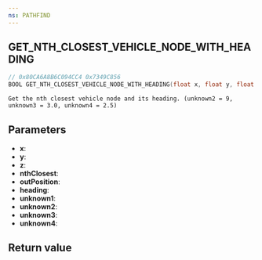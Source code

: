 ```yaml
---
ns: PATHFIND
---
```

## GET_NTH_CLOSEST_VEHICLE_NODE_WITH_HEADING

```c
// 0x80CA6A8B6C094CC4 0x7349C856
BOOL GET_NTH_CLOSEST_VEHICLE_NODE_WITH_HEADING(float x, float y, float z, int nthClosest, Vector3* outPosition, float* heading, Any* unknown1, int unknown2, float unknown3, float unknown4);
```

```
Get the nth closest vehicle node and its heading. (unknown2 = 9, unknown3 = 3.0, unknown4 = 2.5)  
```

## Parameters
* **x**: 
* **y**: 
* **z**: 
* **nthClosest**: 
* **outPosition**: 
* **heading**: 
* **unknown1**: 
* **unknown2**: 
* **unknown3**: 
* **unknown4**: 

## Return value

